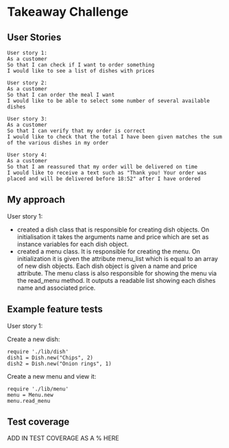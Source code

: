 Takeaway Challenge
==================

User Stories
-----

```
User story 1:
As a customer
So that I can check if I want to order something
I would like to see a list of dishes with prices

User story 2:
As a customer
So that I can order the meal I want
I would like to be able to select some number of several available dishes

User story 3:
As a customer
So that I can verify that my order is correct
I would like to check that the total I have been given matches the sum of the various dishes in my order

User story 4:
As a customer
So that I am reassured that my order will be delivered on time
I would like to receive a text such as "Thank you! Your order was placed and will be delivered before 18:52" after I have ordered
```

My approach
-----

User story 1:

- created a dish class that is responsible for creating dish objects. On initialisation it takes the arguments name and price which are set as instance variables for each dish object.
- created a menu class. It is responsible for creating the menu. On initialization it is given the attribute menu_list which is equal to an array of new dish objects. Each dish object is given a name and price attribute. The menu class is also responsible for showing the menu via the read_menu method. It outputs a readable list showing each dishes name and associated price.


Example feature tests
-----

User story 1:

Create a new dish:

```
require './lib/dish'
dish1 = Dish.new("Chips", 2)
dish2 = Dish.new("Onion rings", 1)
```

Create a new menu and view it:
```
require './lib/menu'
menu = Menu.new
menu.read_menu
```

Test coverage
-----

ADD IN TEST COVERAGE AS A % HERE